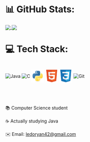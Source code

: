 
##
# 📊 GitHub Stats:
<a href="https://github.com/anuraghazra/github-readme-stats">
  <img height=200 align="center" src="https://github-readme-stats.vercel.app/api?username=Rdtcm" />
</a>
<a href="https://github.com/anuraghazra/convoychat">
  <img height=200 align="center" src="https://github-readme-stats.vercel.app/api/top-langs?username=Rdtcm&layout=compact&langs_count=8&card_width=320" />
</a>


  # 💻 Tech Stack:
<div style="display: inline_block"><br>
  <img align="center" alt="Java" height="40" width="40" src="https://cdn.jsdelivr.net/gh/devicons/devicon@latest/icons/java/java-original.svg"/>
  <img align="center" alt="C" title="Git"height="40"width="40" src="https://img.icons8.com/?size=100&id=40670&format=png&color=000000"/>
  <img align="center" alt="Rdtcm-Python" height="40" width="40" src="https://raw.githubusercontent.com/devicons/devicon/master/icons/python/python-original.svg">
  <img align="center" alt="Rdtcm-HTML" height="40" width="40" src="https://raw.githubusercontent.com/devicons/devicon/master/icons/html5/html5-original.svg">
  <img align="center" alt="Rdtcm-CSS" height="40" width="40" src="https://raw.githubusercontent.com/devicons/devicon/master/icons/css3/css3-original.svg">
  <img align="center" alt="Git" title="Git"height="40"width="40" src="https://cdn.jsdelivr.net/gh/devicons/devicon@latest/icons/git/git-original.svg"/>
    
</div>

#

<br>

 📚 Computer Science student
<br>
<br>
 ☕ Actually studying Java
<br>
<br>
 ✉️ Email: ledoryan42@gmail.com


 

<!-- Proudly created with GPRM ( https://gprm.itsvg.in ) -->
